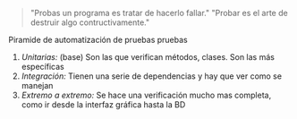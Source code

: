 > "Probas un programa es tratar de hacerlo fallar."
> "Probar es el arte de destruir algo contructivamente."

Piramide de automatización de pruebas pruebas
1. *Unitarias:* (base) Son las que verifican métodos, clases. Son las más específicas
2. *Integración:* Tienen una serie de dependencias y hay que ver como se manejan
3. *Extremo a extremo:* Se hace una verificación mucho mas completa, como ir desde la interfaz gráfica hasta la BD